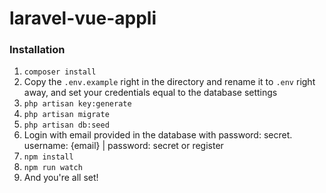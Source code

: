 # laravel-vue-appli


### Installation

1. ```composer install ```
2. Copy the ```.env.example``` right in the directory and rename it to ```.env``` right away, and set your credentials equal to the database settings
3. ```php artisan key:generate```
4. ```php artisan migrate```
5. ```php artisan db:seed```
6. Login with email provided in the database with password: secret. username: {email} | password: secret or register
7. ```npm install```
8. ```npm run watch```
9. And you're all set!




